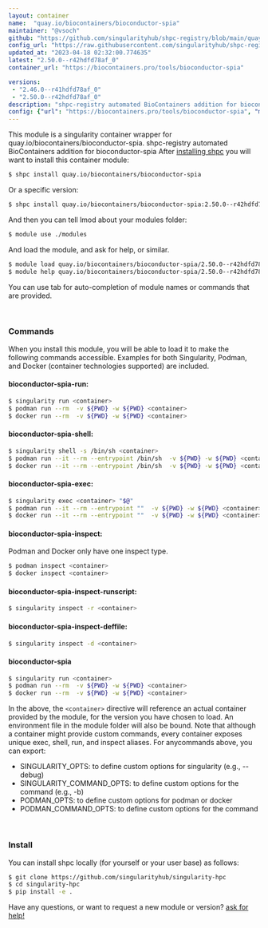 ```yaml
---
layout: container
name:  "quay.io/biocontainers/bioconductor-spia"
maintainer: "@vsoch"
github: "https://github.com/singularityhub/shpc-registry/blob/main/quay.io/biocontainers/bioconductor-spia/container.yaml"
config_url: "https://raw.githubusercontent.com/singularityhub/shpc-registry/main/quay.io/biocontainers/bioconductor-spia/container.yaml"
updated_at: "2023-04-18 02:32:00.774635"
latest: "2.50.0--r42hdfd78af_0"
container_url: "https://biocontainers.pro/tools/bioconductor-spia"

versions:
 - "2.46.0--r41hdfd78af_0"
 - "2.50.0--r42hdfd78af_0"
description: "shpc-registry automated BioContainers addition for bioconductor-spia"
config: {"url": "https://biocontainers.pro/tools/bioconductor-spia", "maintainer": "@vsoch", "description": "shpc-registry automated BioContainers addition for bioconductor-spia", "latest": {"2.50.0--r42hdfd78af_0": "sha256:75c7d27810b56e15dd69cbc5575edb011fc062fe56cd335d2745f8d828ec4553"}, "tags": {"2.46.0--r41hdfd78af_0": "sha256:6d02a3b3c635d28d5e0efb1e14bec2a2dfea8453876fa0b893a4db2ba0125d23", "2.50.0--r42hdfd78af_0": "sha256:75c7d27810b56e15dd69cbc5575edb011fc062fe56cd335d2745f8d828ec4553"}, "docker": "quay.io/biocontainers/bioconductor-spia"}
---
```


This module is a singularity container wrapper for quay.io/biocontainers/bioconductor-spia.
shpc-registry automated BioContainers addition for bioconductor-spia
After [installing shpc](#install) you will want to install this container module:


```bash
$ shpc install quay.io/biocontainers/bioconductor-spia
```

Or a specific version:

```bash
$ shpc install quay.io/biocontainers/bioconductor-spia:2.50.0--r42hdfd78af_0
```

And then you can tell lmod about your modules folder:

```bash
$ module use ./modules
```

And load the module, and ask for help, or similar.

```bash
$ module load quay.io/biocontainers/bioconductor-spia/2.50.0--r42hdfd78af_0
$ module help quay.io/biocontainers/bioconductor-spia/2.50.0--r42hdfd78af_0
```

You can use tab for auto-completion of module names or commands that are provided.

<br>

### Commands

When you install this module, you will be able to load it to make the following commands accessible.
Examples for both Singularity, Podman, and Docker (container technologies supported) are included.

#### bioconductor-spia-run:

```bash
$ singularity run <container>
$ podman run --rm  -v ${PWD} -w ${PWD} <container>
$ docker run --rm  -v ${PWD} -w ${PWD} <container>
```

#### bioconductor-spia-shell:

```bash
$ singularity shell -s /bin/sh <container>
$ podman run --it --rm --entrypoint /bin/sh  -v ${PWD} -w ${PWD} <container>
$ docker run --it --rm --entrypoint /bin/sh  -v ${PWD} -w ${PWD} <container>
```

#### bioconductor-spia-exec:

```bash
$ singularity exec <container> "$@"
$ podman run --it --rm --entrypoint ""  -v ${PWD} -w ${PWD} <container> "$@"
$ docker run --it --rm --entrypoint ""  -v ${PWD} -w ${PWD} <container> "$@"
```

#### bioconductor-spia-inspect:

Podman and Docker only have one inspect type.

```bash
$ podman inspect <container>
$ docker inspect <container>
```

#### bioconductor-spia-inspect-runscript:

```bash
$ singularity inspect -r <container>
```

#### bioconductor-spia-inspect-deffile:

```bash
$ singularity inspect -d <container>
```



#### bioconductor-spia

```bash
$ singularity run <container>
$ podman run --rm  -v ${PWD} -w ${PWD} <container>
$ docker run --rm  -v ${PWD} -w ${PWD} <container>
```


In the above, the `<container>` directive will reference an actual container provided
by the module, for the version you have chosen to load. An environment file in the
module folder will also be bound. Note that although a container
might provide custom commands, every container exposes unique exec, shell, run, and
inspect aliases. For anycommands above, you can export:

 - SINGULARITY_OPTS: to define custom options for singularity (e.g., --debug)
 - SINGULARITY_COMMAND_OPTS: to define custom options for the command (e.g., -b)
 - PODMAN_OPTS: to define custom options for podman or docker
 - PODMAN_COMMAND_OPTS: to define custom options for the command

<br>

### Install

You can install shpc locally (for yourself or your user base) as follows:

```bash
$ git clone https://github.com/singularityhub/singularity-hpc
$ cd singularity-hpc
$ pip install -e .
```

Have any questions, or want to request a new module or version? [ask for help!](https://github.com/singularityhub/singularity-hpc/issues)
